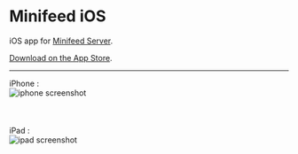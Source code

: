 # Minifeed iOS

iOS app for [Minifeed Server](https://github.com/BenoitMC/minifeed.rails).

[Download on the App Store](https://apps.apple.com/app/id1588565517).

-----

iPhone :<br/>
<img src="https://benoitmc.github.io/blobs/minifeed.ios/iphone.gif" alt="iphone screenshot"/><br/>
<br/>
<br/>
<br/>
iPad :<br/>
<img src="https://benoitmc.github.io/blobs/minifeed.ios/ipad.gif" alt="ipad screenshot"/><br/>
